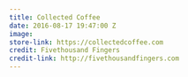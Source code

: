 ```yaml
---
title: Collected Coffee
date: 2016-08-17 19:47:00 Z
image: 
store-link: https://collectedcoffee.com
credit: Fivethousand Fingers
credit-link: http://fivethousandfingers.com
---
```


